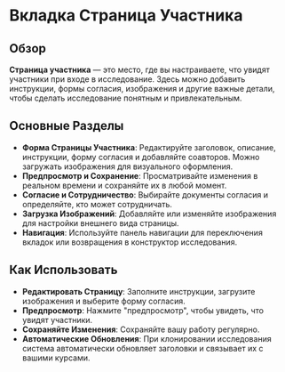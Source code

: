 # Вкладка Страница Участника

## Обзор

**Страница участника** — это место, где вы настраиваете, что увидят участники при входе в исследование. Здесь можно добавить инструкции, формы согласия, изображения и другие важные детали, чтобы сделать исследование понятным и привлекательным.

## Основные Разделы

- **Форма Страницы Участника**: Редактируйте заголовок, описание, инструкции, форму согласия и добавляйте соавторов. Можно загружать изображения для визуального оформления.
- **Предпросмотр и Сохранение**: Просматривайте изменения в реальном времени и сохраняйте их в любой момент.
- **Согласие и Сотрудничество**: Выбирайте документы согласия и определяйте, кто может сотрудничать.
- **Загрузка Изображений**: Добавляйте или изменяйте изображения для настройки внешнего вида страницы.
- **Навигация**: Используйте панель навигации для переключения вкладок или возвращения в конструктор исследования.

## Как Использовать

- **Редактировать Страницу**: Заполните инструкции, загрузите изображения и выберите форму согласия.
- **Предпросмотр**: Нажмите "предпросмотр", чтобы увидеть, что увидят участники.
- **Сохраняйте Изменения**: Сохраняйте вашу работу регулярно.
- **Автоматические Обновления**: При клонировании исследования система автоматически обновляет заголовки и связывает их с вашими курсами.